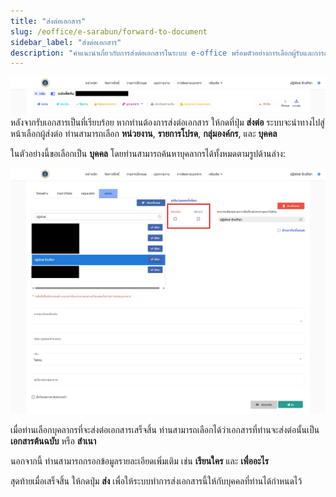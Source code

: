 ```yaml
---
title: "ส่งต่อเอกสาร"
slug: /eoffice/e-sarabun/forward-to-document
sidebar_label: "ส่งต่อเอกสาร"
description: "คำแนะนำเกี่ยวกับการส่งต่อเอกสารในระบบ e-office พร้อมตัวอย่างการเลือกผู้รับและการกำหนดรายละเอียดเพิ่มเติม"
---
```

![เอกสารที่ลงรับแล้ว](./images/receive_step5_done_tool.jpg)
หลังจากรับเอกสารเป็นที่เรียบร้อย หากท่านต้องการส่งต่อเอกสาร ให้กดที่ปุ่ม **ส่งต่อ** ระบบจะนำทางไปสู่หน้าเลือกผู้ส่งต่อ ท่านสามารถเลือก **หน่วยงาน**, **รายการโปรด**, **กลุ่มองค์กร**, และ **บุคคล** 

ในตัวอย่างนี้ขอเลือกเป็น **บุคคล** โดยท่านสามารถค้นหาบุคลากรได้ทั้งหมดตามรูปด้านล่าง:

![ตัวอย่างการค้นหาบุคลากร](./images/forward_to.jpg)

เมื่อท่านเลือกบุคลากรที่จะส่งต่อเอกสารเสร็จสิ้น ท่านสามารถเลือกได้ว่าเอกสารที่ท่านจะส่งต่อนั้นเป็น **เอกสารต้นฉบับ** หรือ **สำเนา** 

นอกจากนี้ ท่านสามารถกรอกข้อมูลรายละเอียดเพิ่มเติม เช่น **เรียนใคร** และ **เพื่ออะไร** 

สุดท้ายเมื่อเสร็จสิ้น ให้กดปุ่ม **ส่ง** เพื่อให้ระบบทำการส่งเอกสารนี้ให้กับบุคคลที่ท่านได้กำหนดไว้